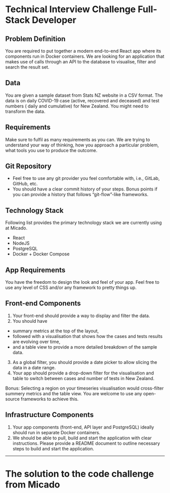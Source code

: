 # Technical Interview Challenge Full-Stack Developer

## Problem Definition

You are required to put together a modern end-to-end React app where its
components run in Docker containers. We are looking for an application that
makes use of calls through an API to the database to visualise, filter and
search the result set.

## Data

You are given a sample dataset from Stats NZ website in a CSV format. The data
is on daily COVID-19 case (active, recovered and deceased) and test numbers (
daily and cumulative) for New Zealand. You might need to transform the data.

## Requirements

Make sure to fulfil as many requirements as you can. We are trying to understand
your way of thinking, how you approach a particular problem, what tools you use
to produce the outcome.

## Git Repository

- Feel free to use any git provider you feel comfortable with, i.e., GitLab,
  GitHub, etc.
- You should have a clear commit history of your steps. Bonus points if you can
  provide a history that follows “git-flow”-like frameworks.

## Technology Stack

Following list provides the primary technology stack we are currently using at
Micado.

- React
- NodeJS
- PostgreSQL
- Docker + Docker Compose

## App Requirements

You have the freedom to design the look and feel of your app. Feel free to use
any level of CSS and/or any framework to pretty things up.

## Front-end Components

1. Your front-end should provide a way to display and filter the data.
2. You should have
  - summary metrics at the top of the layout,
  - followed with a visualisation that shows how the cases and tests results are
    evolving over time,
  - and a table view to provide a more detailed breakdown of the sample data.
3. As a global filter, you should provide a date picker to allow slicing the
   data in a date range.
4. Your app should provide a drop-down filter for the visualisation and table to
   switch between cases and number of tests in New Zealand.

Bonus: Selecting a region on your timeseries visualisation would cross-filter
summery metrics and the table view. You are welcome to use any open-source
frameworks to achieve this.

## Infrastructure Components

1. Your app components (front-end, API layer and PostgreSQL) ideally should run
   in separate Docker containers.
2. We should be able to pull, build and start the application with clear
   instructions. Please provide a README document to outline necessary steps to
   build and start the application.

---

# The solution to the code challenge from Micado
